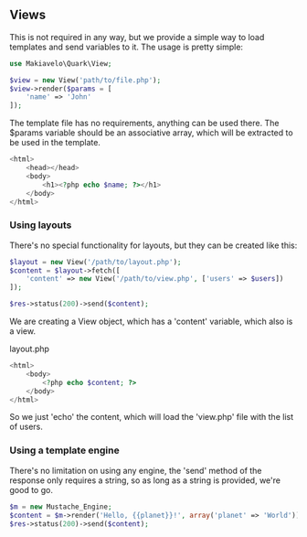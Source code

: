 ## Views
This is not required in any way, but we provide a simple way to load templates and send variables to it.
The usage is pretty simple:

```php
use Makiavelo\Quark\View;

$view = new View('path/to/file.php');
$view->render($params = [
    'name' => 'John'
]);
```

The template file has no requirements, anything can be used there.
The $params variable should be an associative array, which will be extracted to be used in the template.

```php
<html>
    <head></head>
    <body>
        <h1><?php echo $name; ?></h1>
    </body>
</html>
```

### Using layouts
There's no special functionality for layouts, but they can be created like this:

```php
$layout = new View('/path/to/layout.php');
$content = $layout->fetch([
    'content' => new View('/path/to/view.php', ['users' => $users])
]);

$res->status(200)->send($content);
```

We are creating a View object, which has a 'content' variable, which also is a view.

layout.php
```php
<html>
    <body>
        <?php echo $content; ?>
    </body>
</html>
```

So we just 'echo' the content, which will load the 'view.php' file with the list of users.

### Using a template engine
There's no limitation on using any engine, the 'send' method of the response only requires a string, so as long as a string is provided, we're good to go.

```php
$m = new Mustache_Engine;
$content = $m->render('Hello, {{planet}}!', array('planet' => 'World')); // "Hello, World!"
$res->status(200)->send($content);
```